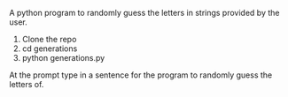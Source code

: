 A python program to randomly guess the letters in strings
provided by the user.

1. Clone the repo
2.  cd generations
3.  python generations.py

At the prompt type in a sentence for the program to randomly guess the letters of.
